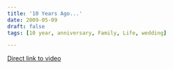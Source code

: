 ```yaml
---
title: '10 Years Ago...'
date: 2009-05-09
draft: false
tags: [10 year, anniversary, Family, Life, wedding]

---
```


 [Direct link to video](http://vimeo.com/4561754)